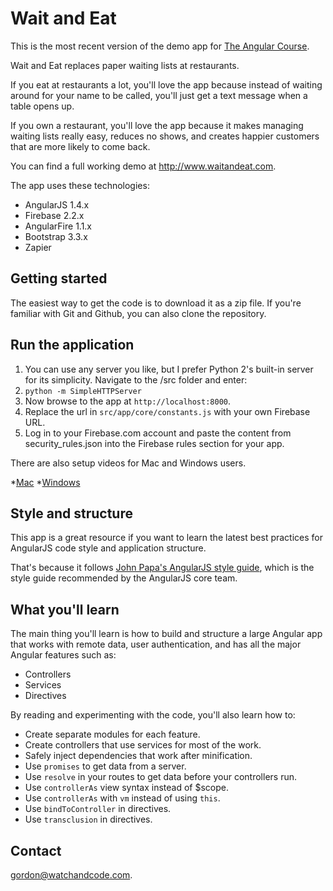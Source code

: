 # Wait and Eat

This is the most recent version of the demo app for [The Angular Course](https://www.angularcourse.com).

Wait and Eat replaces paper waiting lists at restaurants.

If you eat at restaurants a lot, you'll love the app because instead of waiting around
for your name to be called, you'll just get a text message when a table opens up.

If you own a restaurant, you'll love the app because it makes managing waiting lists really easy,
reduces no shows, and creates happier customers that are more likely to come back.

You can find a full working demo at http://www.waitandeat.com.

The app uses these technologies:

* AngularJS 1.4.x
* Firebase 2.2.x
* AngularFire 1.1.x
* Bootstrap 3.3.x
* Zapier

## Getting started

The easiest way to get the code is to download it as a zip file. If you're familiar with Git and Github, you can also clone the repository.

## Run the application

1. You can use any server you like, but I prefer Python 2's built-in server for its simplicity. Navigate to the /src folder and enter:
2. `python -m SimpleHTTPServer`
3. Now browse to the app at `http://localhost:8000`.
4. Replace the url in `src/app/core/constants.js` with your own Firebase URL.
5. Log in to your Firebase.com account and paste the content from security_rules.json into the Firebase rules section for your app.

There are also setup videos for Mac and Windows users.

*[Mac](https://watchandcode.com/courses/angular-course/lectures/162289)
*[Windows](https://watchandcode.com/courses/angular-course/lectures/162288)



## Style and structure

This app is a great resource if you want to learn the latest best practices for
AngularJS code style and application structure.

That's because it follows [John Papa's AngularJS style guide](https://github.com/johnpapa/angular-styleguide),
which is the style guide recommended by the AngularJS core team.

## What you'll learn

The main thing you'll learn is how to build and structure a large Angular app that
works with remote data, user authentication, and has all the major Angular features such as:

* Controllers
* Services
* Directives

By reading and experimenting with the code, you'll also learn how to:

* Create separate modules for each feature.
* Create controllers that use services for most of the work.
* Safely inject dependencies that work after minification.
* Use `promises` to get data from a server.
* Use `resolve` in your routes to get data before your controllers run.
* Use `controllerAs` view syntax instead of $scope.
* Use `controllerAs` with `vm` instead of using `this`.
* Use `bindToController` in directives.
* Use `transclusion` in directives.

## Contact

gordon@watchandcode.com.
